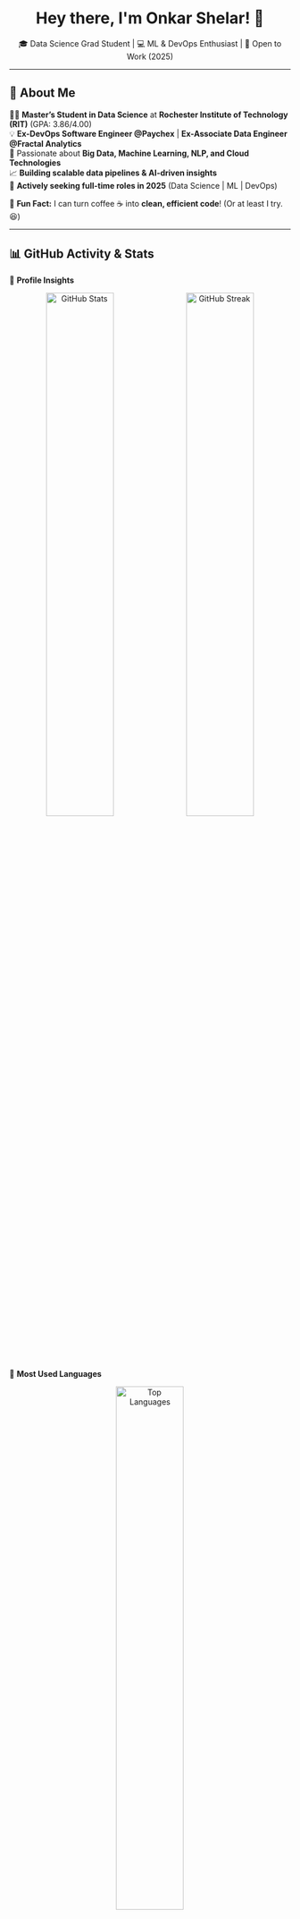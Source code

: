 <!--
**Onkar2102/Onkar2102** is a ✨ _special_ ✨ repository because its `README.md` (this file) appears on your GitHub profile.

Here are some ideas to get you started:

- 🔭 I’m currently working on ...
- 🌱 I’m currently learning ...
- 👯 I’m looking to collaborate on ...
- 🤔 I’m looking for help with ...
- 💬 Ask me about ...
- 📫 How to reach me: ...
- 😄 Pronouns: ...
- ⚡ Fun fact: ...
-->

<h1 align="center">Hey there, I'm Onkar Shelar! 👋</h1>

<p align="center">
🎓 Data Science Grad Student | 💻 ML & DevOps Enthusiast | 🚀 Open to Work (2025)
</p>

---

## 🚀 About Me  

👨‍🎓 **Master’s Student in Data Science** at **Rochester Institute of Technology (RIT)** (GPA: 3.86/4.00)  
💡 **Ex-DevOps Software Engineer @Paychex** | **Ex-Associate Data Engineer @Fractal Analytics**  
🧠 Passionate about **Big Data, Machine Learning, NLP, and Cloud Technologies**  
📈 **Building scalable data pipelines & AI-driven insights**  
🎯 **Actively seeking full-time roles in 2025** (Data Science | ML | DevOps)  

💬 **Fun Fact:** I can turn coffee ☕ into **clean, efficient code**! (Or at least I try. 😆)  

---

## 📊 **GitHub Activity & Stats**  

📌 **Profile Insights**  
<p align="center">
  <img src="https://github-readme-stats.vercel.app/api?username=Onkar2102&show_icons=true&theme=dark" alt="GitHub Stats" width="49%" />
  <img src="https://github-readme-streak-stats.herokuapp.com/?user=Onkar2102&theme=radical&hide_border=true" alt="GitHub Streak" width="49%" />
</p>

📌 **Most Used Languages**  
<p align="center">
  <img src="https://github-readme-stats.vercel.app/api/top-langs/?username=Onkar2102&layout=compact&theme=radical&langs_count=6&hide=jupyter%20notebook" alt="Top Languages" width="49%" />
</p>

## 🏆 My Most Used Languages  

![Python](https://img.shields.io/badge/Python-40%25-blue?style=for-the-badge&logo=python&logoColor=white)
![Java](https://img.shields.io/badge/Java-25%25-orange?style=for-the-badge&logo=java&logoColor=white)
![SQL](https://img.shields.io/badge/SQL-15%25-blue?style=for-the-badge&logo=mysql&logoColor=white)
![R](https://img.shields.io/badge/R-10%25-lightgrey?style=for-the-badge&logo=r&logoColor=white)
![Bash](https://img.shields.io/badge/Bash-10%25-green?style=for-the-badge&logo=gnu-bash&logoColor=white)

---

## 🛠 **Tech Stack & Tools**  

🚀 **Languages:** Python, Java, R, Bash  
📊 **Data Engineering:** Apache Spark, Databricks, ETL, Azure, Delta Lake  
📈 **Analytics & Databases:** MySQL, MongoDB, Neo4j, Power BI, Data Modeling  
🤖 **Machine Learning:** NLP, LLMs, Feature Engineering, Neural Networks  
⚙️ **DevOps & Tools:** Git, CI/CD, Docker, Kubernetes, Agile, Splunk  

💡 **Always exploring new tech and solving problems one line of code at a time!**  

---

## 📜 **Certifications**  

✅ **Microsoft Azure Data Engineer Associate (DP-203)**  
✅ **Power BI Data Analyst Associate (PL-300)**  
✅ **Databricks Accredited Lakehouse Fundamentals**  

---

## 🌍 **Let's Connect!**  

📩 **Email:** [os9660@rit.edu](mailto:os9660@rit.edu)  
🔗 **LinkedIn:** [linkedin.com/in/onkarshelar](https://www.linkedin.com/in/onkarshelar/)  
🌐 **Portfolio:** [onkar212.github.io](https://onkar212.github.io/)  

<p align="left">
  <a href="mailto:os9660@rit.edu">
    <img src="https://img.shields.io/badge/Gmail-D14836?style=for-the-badge&logo=gmail&logoColor=white" />
  </a>
  <a href="https://www.linkedin.com/in/onkarshelar/">
    <img src="https://img.shields.io/badge/LinkedIn-0077B5?style=for-the-badge&logo=linkedin&logoColor=white" />
  </a>
  <a href="https://onkar212.github.io/">
    <img src="https://img.shields.io/badge/Portfolio-000?style=for-the-badge&logo=web&logoColor=white" />
  </a>
</p>

---

🚀 **Looking for exciting opportunities in 2025** | 🔥 **Always open to networking and collaborations**  
⭐ **Check out my projects & let’s connect!** 😃  
---
